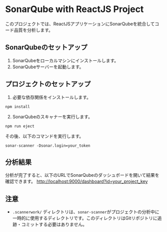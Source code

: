 # SonarQube with ReactJS Project

このプロジェクトでは、ReactJSアプリケーションにSonarQubeを統合してコード品質を分析します。

## SonarQubeのセットアップ

1. SonarQubeをローカルマシンにインストールします。
2. SonarQubeサーバーを起動します。

## プロジェクトのセットアップ

1. 必要な依存関係をインストールします。

```
npm install
```

2. SonarQubeのスキャナーを実行します。

```
npm run eject
```

その後、以下のコマンドを実行します。
```
sonar-scanner -Dsonar.login=your_token
```

## 分析結果

分析が完了すると、以下のURLでSonarQubeのダッシュボードを開いて結果を確認できます。
[http://localhost:9000/dashboard?id=your_project_key](http://localhost:9000/dashboard?id=your_project_key)

## 注意

- `.scannerwork/` ディレクトリは、`sonar-scanner`がプロジェクトの分析中に一時的に使用するディレクトリです。このディレクトリはGitリポジトリに追跡・コミットする必要はありません。

